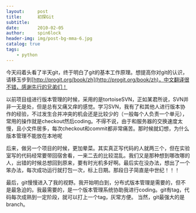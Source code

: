 ```yaml
---
layout:     post
title:      初探Git
subtitle:   
date:       2010-02-05
author:     spin6lock
header-img: img/post-bg-mma-6.jpg
catalog: true
tags:
    - python
---
```

今天闷着头看了半天git，终于明白了git的基本工作原理。想提高你对git的认识，请移玉步到[http://progit.org/book/zh](http://progit.org/book/zh)，中文翻译很不错，感谢先行的兄弟们！

以前项目组进行版本管理的时候，采用的是tortoiseSVN，正如某君所说，SVN并非一无是处，但是总有又痛又痒的感觉。学习SVN，我有了和其他人进行版本协作的经验，不过发生合并冲突的机会还是比较少的（一般每个人负责一个单元），常用的操作就是checkout然后coding。不得不说，由于和服务器的交换速度太慢，且小文件居多，每次checkout和commit都非常痛苦。那时候就幻想，为什么版本管理不能放在本地呢

后来，做另一个项目的时候，更加晕菜。其实真正写代码的人就两三个，但在实验室写的代码经常要带回宿舍看，一来二去的比较混乱。我们又是那种想到哪改哪的人，出错的时候总想回到原来，要有时光机多好啊。最后实在没办法，想出了一个笨办法，每次成功运行就打包一次，标上日期。那段日子简直是中世纪！！！

最后，git慢慢进入了我的视野。我开始明白到，分布式版本管理是需要的，但不是最急迫的。我最需要的，是一个版本管理系统协助我进行coding。git有tag，代码每次成熟到一定阶段，就可以打上一个tag，灰常方便。 当然，git最强大的是branch。
